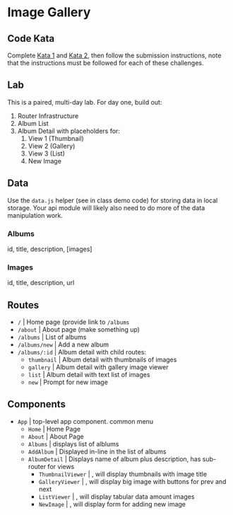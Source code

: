 Image Gallery
===

## Code Kata

Complete [Kata 1](https://www.codewars.com/kata/regex-validate-pin-code) and 
[Kata 2](https://www.codewars.com/kata/alternate-capitalization/javascript), then follow the submission instructions, note that the instructions must be followed for each of these challenges.


## Lab

This is a paired, multi-day lab. For day one, build out:

1. Router Infrastructure
1. Album List
1. Album Detail with placeholders for:
    1. View 1 (Thumbnail)
    1. View 2 (Gallery)
    1. View 3 (List)
    1. New Image
    
## Data

Use the `data.js` helper (see in class demo code) for storing data in local storage. Your api module will likely also need to
do more of the data manipulation work.

### Albums

id, title, description, [images]

### Images

id, title, description, url

## Routes

* `/` | Home page (provide link to `/albums`
* `/about` | About page (make something up)
* `/albums` | List of albums
* `/albums/new` | Add a new album
* `/albums/:id` | Album detail with child routes:
    * `thumbnail` | Album detail with thumbnails of images
    * `gallery` | Album detail with gallery image viewer
    * `list` | Album detail with text list of images
    * `new` | Prompt for new image

## Components


* `App` | top-level app component. common menu
    * `Home` | Home Page
    * `About` | About Page
    * `Albums` | displays list of alblums
    * `AddAlbum` | Displayed in-line in the list of albums
    * `AlbumDetail` | Displays name of album plus description, has sub-router for views
        * `ThumbnailViewer` | <placeholder>, will display thumbnails with image title
        * `GalleryViewer` | <placeholder>, will display big image with buttons for prev and next
        * `ListViewer` | <placeholder>, will display tabular data amount images
        * `NewImage` | <placeholder>, will display form for adding new image
    
